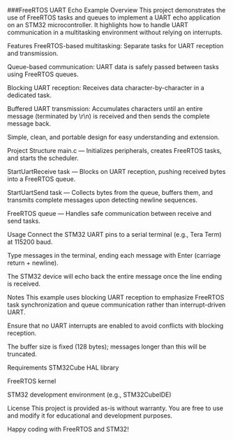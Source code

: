 ###FreeRTOS UART Echo Example
Overview
This project demonstrates the use of FreeRTOS tasks and queues to implement a UART echo application on an STM32 microcontroller. It highlights how to handle UART communication in a multitasking environment without relying on interrupts.

Features
FreeRTOS-based multitasking: Separate tasks for UART reception and transmission.

Queue-based communication: UART data is safely passed between tasks using FreeRTOS queues.

Blocking UART reception: Receives data character-by-character in a dedicated task.

Buffered UART transmission: Accumulates characters until an entire message (terminated by \r\n) is received and then sends the complete message back.

Simple, clean, and portable design for easy understanding and extension.

Project Structure
main.c — Initializes peripherals, creates FreeRTOS tasks, and starts the scheduler.

StartUartReceive task — Blocks on UART reception, pushing received bytes into a FreeRTOS queue.

StartUartSend task — Collects bytes from the queue, buffers them, and transmits complete messages upon detecting newline sequences.

FreeRTOS queue — Handles safe communication between receive and send tasks.

Usage
Connect the STM32 UART pins to a serial terminal (e.g., Tera Term) at 115200 baud.

Type messages in the terminal, ending each message with Enter (carriage return + newline).

The STM32 device will echo back the entire message once the line ending is received.

Notes
This example uses blocking UART reception to emphasize FreeRTOS task synchronization and queue communication rather than interrupt-driven UART.

Ensure that no UART interrupts are enabled to avoid conflicts with blocking reception.

The buffer size is fixed (128 bytes); messages longer than this will be truncated.

Requirements
STM32Cube HAL library

FreeRTOS kernel

STM32 development environment (e.g., STM32CubeIDE)

License
This project is provided as-is without warranty. You are free to use and modify it for educational and development purposes.

Happy coding with FreeRTOS and STM32!